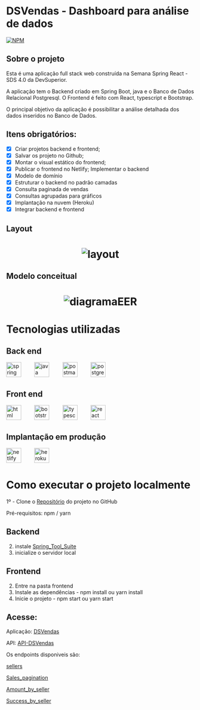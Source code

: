 # DSVendas - Dashboard para análise de dados

[![NPM](https://img.shields.io/npm/l/react)](https://github.com/devsuperior/sds1-wmazoni/blob/master/LICENSE)

## Sobre o projeto

Esta é uma aplicação full stack web construída na Semana Spring React - SDS 4.0 da DevSuperior.

A aplicação tem o Backend criado em Spring Boot, java e o Banco de Dados Relacional Postgresql.
O Frontend é feito com React, typescript e Bootstrap.

O principal objetivo da aplicação é possibilitar a análise detalhada dos dados inseridos no Banco de Dados.

## Itens obrigatórios:

- [x] Criar projetos backend e frontend;
- [x] Salvar os projeto no Github;
- [x] Montar o visual estático do frontend;
- [x] Publicar o frontend no Netlify;
      Implementar o backend
- [x] Modelo de domínio
- [x] Estruturar o backend no padrão camadas
- [x] Consulta paginada de vendas
- [x] Consultas agrupadas para gráficos
- [x] Implantação na nuvem (Heroku)
- [x] Integrar backend e frontend

## Layout

<h1 align="center">
  <img alt="layout" title="#layout pagina Web" src="./assets/proj-api-register-dev-Layout.png" />
</h1>

## Modelo conceitual

<h1 align="center">
  <img alt="diagramaEER" title="#DiagramaEER" src="./src/assets/sds3-mc.png" />
</h1>

# Tecnologias utilizadas

## Back end

<img src="https://spring.io/images/logo-spring-tools-gear-3dbfa4e3714afa9d58885422ec7ac8e5.svg" alt="spring" width="40" height="40" style="max-width:100%;" /> &nbsp; &nbsp; &nbsp; &nbsp;
<img src="https://cdn.icon-icons.com/icons2/2415/PNG/512/java_original_wordmark_logo_icon_146459.png" alt="java" width="40" height="40" style="max-width:100%;" /> &nbsp; &nbsp; &nbsp; &nbsp;
<img src="https://cdn.icon-icons.com/icons2/3053/PNG/512/postman_macos_bigsur_icon_189815.png" alt="postman" width="40" height="40" style="max-width:100%;" /> &nbsp; &nbsp; &nbsp; &nbsp;
<img src="https://cdn.icon-icons.com/icons2/2415/PNG/512/postgresql_plain_wordmark_logo_icon_146390.png" alt="postgresql" width="40" height="40" style="max-width:100%;" /> &nbsp; &nbsp; &nbsp; &nbsp;

## Front end

<img src="https://cdn.icon-icons.com/icons2/2415/PNG/512/html_original_wordmark_logo_icon_146478.png" alt="html" width="40" height="40" style="max-width:100%;" /> &nbsp; &nbsp; &nbsp; &nbsp;
<img src="https://cdn.icon-icons.com/icons2/2415/PNG/512/bootstrap_plain_logo_icon_146619.png" alt="bootstrap" width="40" height="40" style="max-width:100%;" /> &nbsp; &nbsp; &nbsp; &nbsp;
<img src="https://cdn.icon-icons.com/icons2/2107/PNG/512/file_type_typescript_official_icon_130107.png" alt="typescript" width="40" height="40" style="max-width:100%;" /> &nbsp; &nbsp; &nbsp; &nbsp;
<img src="https://cdn.icon-icons.com/icons2/2415/PNG/512/react_original_wordmark_logo_icon_146375.png" alt="react" width="40" height="40" style="max-width:100%;" /> &nbsp; &nbsp; &nbsp; &nbsp;

## Implantação em produção

<img src="https://cdn.icon-icons.com/icons2/2699/PNG/512/netlify_logo_icon_169924.png" alt="netlify" width="40" height="40" style="max-width:100%;" /> &nbsp; &nbsp; &nbsp; &nbsp;
<img src="https://cdn.icon-icons.com/icons2/2415/PNG/512/heroku_plain_wordmark_logo_icon_146480.png" alt="heroku" width="40" height="40" style="max-width:100%;" /> &nbsp; &nbsp; &nbsp; &nbsp;

# Como executar o projeto localmente

1º - Clone o [Repositório](https://github.com/renatomak/projeto-sds3) do projeto no GitHub

Pré-requisitos: npm / yarn

## Backend

2. instale [Spring_Tool_Suite](https://spring.io/tools)
3. inicialize o servidor local

## Frontend

2. Entre na pasta frontend
3. Instale as dependências - npm install ou yarn install
4. Inicie o projeto - npm start ou yarn start

## Acesse:

Aplicação: [DSVendas](https://dsvendas-marques.netlify.app/)

API: [API-DSVendas](https://sds3-renatomak.herokuapp.com/)

Os endpoints disponiveis são:

[sellers](https://sds3-renatomak.herokuapp.com/sellers)

[Sales_pagination](https://sds3-renatomak.herokuapp.com/sales?page=1&sort=date,desc)

[Amount_by_seller](https://sds3-renatomak.herokuapp.com/sales/amount-by-seller)

[Success_by_seller](https://sds3-renatomak.herokuapp.com/sales/success-by-seller)
